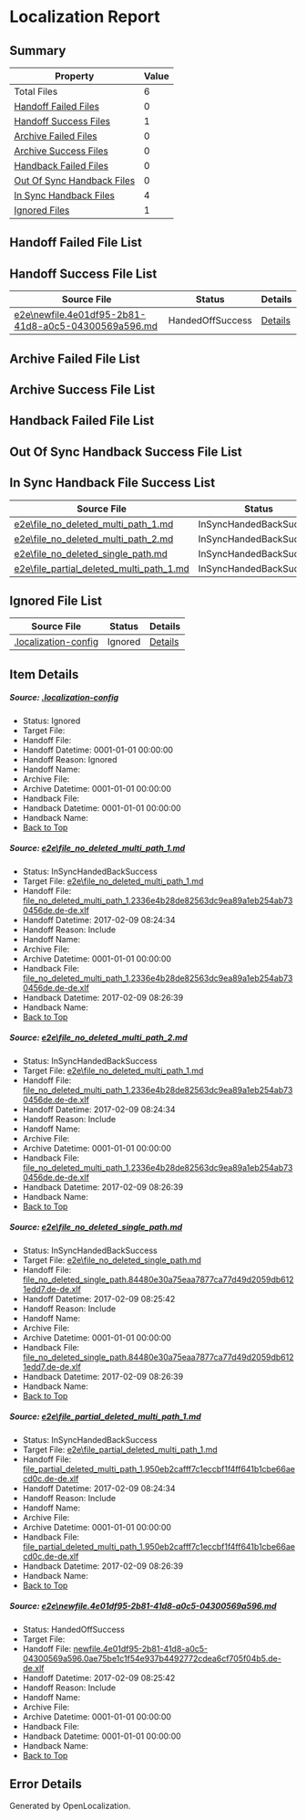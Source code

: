 # <a name='report-top'></a> Localization Report

## Summary
 Property | Value 
 -------- | ----- 
 Total Files | 6
[ Handoff Failed Files ](#handoff-failed-list)| 0
[ Handoff Success Files ](#handoff-success-list)| 1
[ Archive Failed Files ](#archive-failed-list)| 0
[ Archive Success Files ](#archive-success-list)| 0
[ Handback Failed Files ](#handback-failed-list)| 0
[ Out Of Sync Handback Files ](#outofsync-handback-success-list)| 0
[ In Sync Handback Files ](#insync-handback-success-list)| 4
[ Ignored Files ](#ignored-list)| 1

## <a name='handoff-failed-list'></a> Handoff Failed File List

## <a name='handoff-success-list'></a> Handoff Success File List
 Source File | Status | Details 
 ----------- | ------ | ------- 
 [e2e\newfile.4e01df95-2b81-41d8-a0c5-04300569a596.md](https://github.com/OpenLocalizationTestOrg/ol-test0/blob/fba2744583c24b0f91319aac6ec16ac6dc0db001/e2e/newfile.4e01df95-2b81-41d8-a0c5-04300569a596.md) | HandedOffSuccess | [Details](#fe7e8951de4c9218b05407fccd9dc3255c1ff9285)

## <a name='archive-failed-list'></a> Archive Failed File List

## <a name='archive-success-list'></a> Archive Success File List

## <a name='handback-failed-list'></a> Handback Failed File List

## <a name='outofsync-handback-success-list'></a> Out Of Sync Handback Success File List

## <a name='insync-handback-success-list'></a> In Sync Handback File Success List
 Source File | Status | Details 
 ----------- | ------ | ------- 
 [e2e\file_no_deleted_multi_path_1.md](https://github.com/OpenLocalizationTestOrg/ol-test0/blob/c9bfe7bde2532cbea7599dd84f69098e61cb494b/e2e/file_no_deleted_multi_path_1.md) | InSyncHandedBackSuccess | [Details](#d0ea61234f6ec8d4602656abc61bef419a4fb0b81)
 [e2e\file_no_deleted_multi_path_2.md](https://github.com/OpenLocalizationTestOrg/ol-test0/blob/fba2744583c24b0f91319aac6ec16ac6dc0db001/e2e/file_no_deleted_multi_path_2.md) | InSyncHandedBackSuccess | [Details](#d0ea61234f6ec8d4602656abc61bef419a4fb0b82)
 [e2e\file_no_deleted_single_path.md](https://github.com/OpenLocalizationTestOrg/ol-test0/blob/fba2744583c24b0f91319aac6ec16ac6dc0db001/e2e/file_no_deleted_single_path.md) | InSyncHandedBackSuccess | [Details](#b4bb121a143ca0ba7b930c19db7daeb881c6420e3)
 [e2e\file_partial_deleted_multi_path_1.md](https://github.com/OpenLocalizationTestOrg/ol-test0/blob/c9bfe7bde2532cbea7599dd84f69098e61cb494b/e2e/file_partial_deleted_multi_path_1.md) | InSyncHandedBackSuccess | [Details](#430a7cebcfc9a3ce185e10c1cefb3a73e386c1b64)

## <a name='ignored-list'></a> Ignored File List
 Source File | Status | Details 
 ----------- | ------ | ------- 
 [.localization-config](https://github.com/OpenLocalizationTestOrg/ol-test0/blob/fba2744583c24b0f91319aac6ec16ac6dc0db001/.localization-config) | Ignored | [Details](#cb0632cf59c1387fc1742bfb9fa3c47f87e2e5c90)

## Item Details
##### <a name='cb0632cf59c1387fc1742bfb9fa3c47f87e2e5c90'></a> Source: [.localization-config](https://github.com/OpenLocalizationTestOrg/ol-test0/blob/fba2744583c24b0f91319aac6ec16ac6dc0db001/.localization-config)
* Status: Ignored
* Target File: 
* Handoff File: 
* Handoff Datetime: 0001-01-01 00:00:00
* Handoff Reason: Ignored
* Handoff Name: 
* Archive File: 
* Archive Datetime: 0001-01-01 00:00:00
* Handback File: 
* Handback Datetime: 0001-01-01 00:00:00
* Handback Name: 
* [Back to Top](#report-top)

##### <a name='d0ea61234f6ec8d4602656abc61bef419a4fb0b81'></a> Source: [e2e\file_no_deleted_multi_path_1.md](https://github.com/OpenLocalizationTestOrg/ol-test0/blob/c9bfe7bde2532cbea7599dd84f69098e61cb494b/e2e/file_no_deleted_multi_path_1.md)
* Status: InSyncHandedBackSuccess
* Target File: [e2e\file_no_deleted_multi_path_1.md](https://github.com/OpenLocalizationTestOrg/ol-test0-dede/blob/65f047e0873de6d203d136651f6bfbca9bf5b0f2/e2e/file_no_deleted_multi_path_1.md)
* Handoff File: [file_no_deleted_multi_path_1.2336e4b28de82563dc9ea89a1eb254ab730456de.de-de.xlf](https://github.com/OpenLocalizationTestOrg/ol-test0-handoff/blob/225985fb08753564d4b3019f2a426008ffb4319e/ol-handoff/OpenLocalizationTestOrg/ol-test0-dede/shujia/mt/file_no_deleted_multi_path_1.2336e4b28de82563dc9ea89a1eb254ab730456de.de-de.xlf)
* Handoff Datetime: 2017-02-09 08:24:34
* Handoff Reason: Include
* Handoff Name: 
* Archive File: 
* Archive Datetime: 0001-01-01 00:00:00
* Handback File: [file_no_deleted_multi_path_1.2336e4b28de82563dc9ea89a1eb254ab730456de.de-de.xlf](https://github.com/OpenLocalizationTestOrg/ol-test0-handback/blob/e805cc249eabab26cdebdb73b17ca97ab50e9004/ol-handback/OpenLocalizationTestOrg/ol-test0-dede/shujia/mt/file_no_deleted_multi_path_1.2336e4b28de82563dc9ea89a1eb254ab730456de.de-de.xlf)
* Handback Datetime: 2017-02-09 08:26:39
* Handback Name: 
* [Back to Top](#report-top)

##### <a name='d0ea61234f6ec8d4602656abc61bef419a4fb0b82'></a> Source: [e2e\file_no_deleted_multi_path_2.md](https://github.com/OpenLocalizationTestOrg/ol-test0/blob/fba2744583c24b0f91319aac6ec16ac6dc0db001/e2e/file_no_deleted_multi_path_2.md)
* Status: InSyncHandedBackSuccess
* Target File: [e2e\file_no_deleted_multi_path_1.md](https://github.com/OpenLocalizationTestOrg/ol-test0-dede/blob/65f047e0873de6d203d136651f6bfbca9bf5b0f2/e2e/file_no_deleted_multi_path_1.md)
* Handoff File: [file_no_deleted_multi_path_1.2336e4b28de82563dc9ea89a1eb254ab730456de.de-de.xlf](https://github.com/OpenLocalizationTestOrg/ol-test0-handoff/blob/225985fb08753564d4b3019f2a426008ffb4319e/ol-handoff/OpenLocalizationTestOrg/ol-test0-dede/shujia/mt/file_no_deleted_multi_path_1.2336e4b28de82563dc9ea89a1eb254ab730456de.de-de.xlf)
* Handoff Datetime: 2017-02-09 08:24:34
* Handoff Reason: Include
* Handoff Name: 
* Archive File: 
* Archive Datetime: 0001-01-01 00:00:00
* Handback File: [file_no_deleted_multi_path_1.2336e4b28de82563dc9ea89a1eb254ab730456de.de-de.xlf](https://github.com/OpenLocalizationTestOrg/ol-test0-handback/blob/e805cc249eabab26cdebdb73b17ca97ab50e9004/ol-handback/OpenLocalizationTestOrg/ol-test0-dede/shujia/mt/file_no_deleted_multi_path_1.2336e4b28de82563dc9ea89a1eb254ab730456de.de-de.xlf)
* Handback Datetime: 2017-02-09 08:26:39
* Handback Name: 
* [Back to Top](#report-top)

##### <a name='b4bb121a143ca0ba7b930c19db7daeb881c6420e3'></a> Source: [e2e\file_no_deleted_single_path.md](https://github.com/OpenLocalizationTestOrg/ol-test0/blob/fba2744583c24b0f91319aac6ec16ac6dc0db001/e2e/file_no_deleted_single_path.md)
* Status: InSyncHandedBackSuccess
* Target File: [e2e\file_no_deleted_single_path.md](https://github.com/OpenLocalizationTestOrg/ol-test0-dede/blob/65f047e0873de6d203d136651f6bfbca9bf5b0f2/e2e/file_no_deleted_single_path.md)
* Handoff File: [file_no_deleted_single_path.84480e30a75eaa7877ca77d49d2059db6121edd7.de-de.xlf](https://github.com/OpenLocalizationTestOrg/ol-test0-handoff/blob/db8abe6779677f5bf1992b24708f2778a19f6882/ol-handoff/OpenLocalizationTestOrg/ol-test0-dede/shujia/mt/file_no_deleted_single_path.84480e30a75eaa7877ca77d49d2059db6121edd7.de-de.xlf)
* Handoff Datetime: 2017-02-09 08:25:42
* Handoff Reason: Include
* Handoff Name: 
* Archive File: 
* Archive Datetime: 0001-01-01 00:00:00
* Handback File: [file_no_deleted_single_path.84480e30a75eaa7877ca77d49d2059db6121edd7.de-de.xlf](https://github.com/OpenLocalizationTestOrg/ol-test0-handback/blob/e805cc249eabab26cdebdb73b17ca97ab50e9004/ol-handback/OpenLocalizationTestOrg/ol-test0-dede/shujia/mt/file_no_deleted_single_path.84480e30a75eaa7877ca77d49d2059db6121edd7.de-de.xlf)
* Handback Datetime: 2017-02-09 08:26:39
* Handback Name: 
* [Back to Top](#report-top)

##### <a name='430a7cebcfc9a3ce185e10c1cefb3a73e386c1b64'></a> Source: [e2e\file_partial_deleted_multi_path_1.md](https://github.com/OpenLocalizationTestOrg/ol-test0/blob/c9bfe7bde2532cbea7599dd84f69098e61cb494b/e2e/file_partial_deleted_multi_path_1.md)
* Status: InSyncHandedBackSuccess
* Target File: [e2e\file_partial_deleted_multi_path_1.md](https://github.com/OpenLocalizationTestOrg/ol-test0-dede/blob/65f047e0873de6d203d136651f6bfbca9bf5b0f2/e2e/file_partial_deleted_multi_path_1.md)
* Handoff File: [file_partial_deleted_multi_path_1.950eb2cafff7c1eccbf1f4ff641b1cbe66aecd0c.de-de.xlf](https://github.com/OpenLocalizationTestOrg/ol-test0-handoff/blob/225985fb08753564d4b3019f2a426008ffb4319e/ol-handoff/OpenLocalizationTestOrg/ol-test0-dede/shujia/mt/file_partial_deleted_multi_path_1.950eb2cafff7c1eccbf1f4ff641b1cbe66aecd0c.de-de.xlf)
* Handoff Datetime: 2017-02-09 08:24:34
* Handoff Reason: Include
* Handoff Name: 
* Archive File: 
* Archive Datetime: 0001-01-01 00:00:00
* Handback File: [file_partial_deleted_multi_path_1.950eb2cafff7c1eccbf1f4ff641b1cbe66aecd0c.de-de.xlf](https://github.com/OpenLocalizationTestOrg/ol-test0-handback/blob/e805cc249eabab26cdebdb73b17ca97ab50e9004/ol-handback/OpenLocalizationTestOrg/ol-test0-dede/shujia/mt/file_partial_deleted_multi_path_1.950eb2cafff7c1eccbf1f4ff641b1cbe66aecd0c.de-de.xlf)
* Handback Datetime: 2017-02-09 08:26:39
* Handback Name: 
* [Back to Top](#report-top)

##### <a name='fe7e8951de4c9218b05407fccd9dc3255c1ff9285'></a> Source: [e2e\newfile.4e01df95-2b81-41d8-a0c5-04300569a596.md](https://github.com/OpenLocalizationTestOrg/ol-test0/blob/fba2744583c24b0f91319aac6ec16ac6dc0db001/e2e/newfile.4e01df95-2b81-41d8-a0c5-04300569a596.md)
* Status: HandedOffSuccess
* Target File: 
* Handoff File: [newfile.4e01df95-2b81-41d8-a0c5-04300569a596.0ae75be1c1f54e937b4492772cdea6cf705f04b5.de-de.xlf](https://github.com/OpenLocalizationTestOrg/ol-test0-handoff/blob/db8abe6779677f5bf1992b24708f2778a19f6882/ol-handoff/OpenLocalizationTestOrg/ol-test0-dede/shujia/mt/newfile.4e01df95-2b81-41d8-a0c5-04300569a596.0ae75be1c1f54e937b4492772cdea6cf705f04b5.de-de.xlf)
* Handoff Datetime: 2017-02-09 08:25:42
* Handoff Reason: Include
* Handoff Name: 
* Archive File: 
* Archive Datetime: 0001-01-01 00:00:00
* Handback File: 
* Handback Datetime: 0001-01-01 00:00:00
* Handback Name: 
* [Back to Top](#report-top)


## Error Details

Generated by OpenLocalization.
